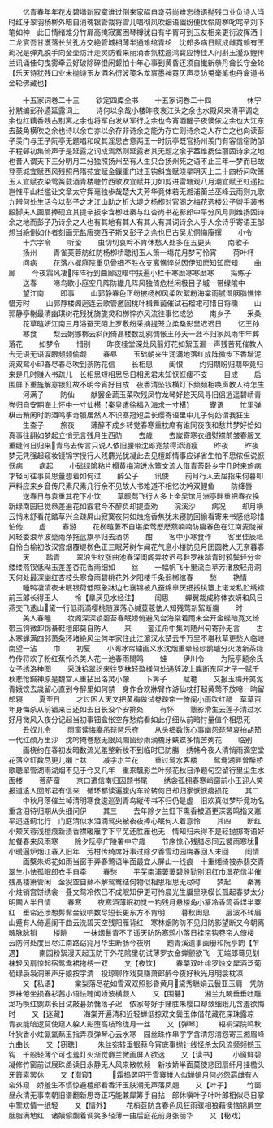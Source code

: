 <!-- { "loadSidebar": true } -->
　　忆青春年年花发碧堦新寂寞谁过倒来家醖自竒芬尚难忘绮语抛残口业负诗人当时红牙翠羽杨栁外暗自消魂银管裁将雪儿唱彻风吹细语幽纷便优伶周栁叱咤辛刘下笔如神　此日情绪难分竹扉高掩寂寞困琴樽犹自有华胥可到玉友相亲更衍波挥洒十二龙賔吾甘濩落长贫孔方交絶管城相薄半通难绾青纶　沈郎多病日赋成雌霓赖有王筠况是弹丸脱手向金壶防汁走灵防看来丽涌香氛枕邉鸿寳应博佳人问斟玉瀣双鲤传兰讯诵佳句曳雾牵云好破除碎恨闲颦怕十年心事到黄昏还须自懴新叅丹龠长守金轮【乐天诗犹残口业未抛诗玉友酒名衍波笺名龙賔墨神霓仄声灵防兎毫笔也丹龠道书金轮佛藏也】

　　十五家词巻二十三
　　钦定四库全书
　　十五家词巻二十四　　　　　休宁孙黙编彭孙遹延露词上
　　诗何以余哉小楼昨夜哀江头之余也水殿风来清平调之余也红藕香残古别离之余也将军白发从军行之余也今宵酒醒子夜懊侬之余也大江东去鼓角横吹之余也诗以余亡亦以余存非诗余之能为存亡则诗余之人存亡之也向读彭子羡门与王子阮亭无题唱和叹其淫思古意两玉一时阮亭既官扬州羡门有客信宿防邹子程邨初集倚声于是延露之词成焉然则延露者其无题之余乎葢维扬佳丽固诗余之地也昔人谓天下三分明月二分独照扬州至有人生只合扬州死之语不止三年一梦而巳故登芜城宜赋西风残照吊隋苑宜赋金鏁重门过玉钩斜宜赋晓星明灭上二十四桥问吹箫玉人宜赋衣染莺簧载酒青楼聴竹西歌吹宜赋并刀如剪进雷塘观八月潮宜赋玊虹遥挂岂惟平山栏槛让文章太守挥毫独歩哉楚大夫芳华竟体若无湘浦蘅兰巫峰云雨则九歌九辨何处生活今以彭子之才江山助之折大堤之杨栁对官阁之梅花选楼公子盥手装书殿脚夫人画眉捧砚宜其提辛扳李含栁吐秦与红杏尚书花影郎中平分风月则维扬固诗余之地而彭子乃诗余之人也有其地有其人有其人有其词诗余人乎人余诗乎寄语王邹想当絶倒如仆者刻画无盐唐突西子斯又彭子之余也巳古吴尤侗悔庵撰
　　小令
　　十六字令
　　听蛩
　　虫切切哀吟不肯休愁人处多在五更头
　　南歌子
　　扬州
　　青雀芙蓉舫红防杨栁桥聴彻玉人箫一塲花月梦可怜宵
　　荷叶杯
　　问病
　　花落朩樨庭院重见骨细不胜衣支离憔悴总因伊知麽知知麽知
　　曲廊
　　今夜霜风凄阵阵行到曲廊边暗中扶遍小栏干寒麽寒寒麽寒
　　捣练子
　　送春
　　啼鸟歇小庭空几阵防纎几阵风独倚危栏闲极目子城一带绿隂中
　　望江南
　　即事
　　山郭静春色正纷披杨栁风柔吹絮粉海棠雨腻湿胭脂憔悴惜芳时
　　山郭静楼阁迥连云歌管邀回桃叶楫舞茵催试石榴裙可惜日将曛
　　山郭静亭榭最清幽琪树花残犹旖旎灵和栁悴亦风流往事忆成愁
　　南乡子
　　采桑
　　花草暄妍江南三月浴蚕天陌上罗敷纷采摘提笼立柔桑影里迟迟日
　　忆王孙
　　寒食
　　梨云婀娜桞云斜闲倚髙楼数乱鸦惆怅王孙天一涯不归家风雨年年葬落花
　　如梦令
　　惜别
　　昨夜桂堂深处风翦灯花如絮玉漏一声残苦死催教人去无语无语涙眼频频偷觑
　　春昼
　　玉础朝来生润满地落红成阵微步下香堦泥涴双鸳小印春尽春尽吹到荼防花信
　　长相思
　　闺恨
　　约归期盼归期毕竟归来是几时赚人书疏儿　长相思短相思尽日相思君未知恹恹痩不支
　　目成
　　启围屏下重旌解意银釭故不明今宵好目成　夜香清坠钗横灯下频频相唤声教人待怎生
　　河满子
　　防仙
　　献罢金蔬玉菜吹残凤竹龙琴好趂天风寻旧侣逍遥碧峤青岑归自安期海上怀中一寸仙椹【秦皇遣徐福入海求一寸椹】
　　寄语
　　忙里弹棋击矟闲时酌酒鸣筝竒服居然人不识髙冠短后长缨寄语里中儿子何妨谓我狂生
　　生查子
　　旅夜
　　薄醉不成乡转觉春寒重枕席有谁同夜夜和愁共梦好恰如真事往翻如梦起立悄无言残月生西防
　　去歳
　　去嵗寄寒衣细熨襟前皱春服又重缝何日归来青鸟去传言只说人依旧腰带沈郎寛禁得添消瘦
　　昨夜
　　昨夜梦无凭强起窥妆镜锦字授行人残麝光犹凝此去见檀郎情事应详省生怕不思侬但说恹恹病
　　病起
　　小础绿隂粘片榻黄梅涴迸水簟文流人借青苔卧乡字几时来旅病才轻可往事莫思量想着如何过
　　醉公子
　　讯使
　　前月行人去屈指来何暮叩戸料应来乡音传尺素尺素几行余不见故人书难道不相忆沈吟双鲤鱼
　　防绛唇
　　送春日与袁重其花下小饮
　　草暖莺飞行人多上全吴馆月洲亭畔重把春衣换新绿南园巳觉叅差遍花如霰君今不醉负却提壶劝
　　浣溪沙
　　病况
　　却月横云悄未舒看花踏草兴全疎屏山寂寞夜何如烛炧香焦犹未寝防回偷看寄来书感他珍惜怕他
　　虚
　　春游
　　花栁暄萋不自堪柔莺厯厯燕喃喃防膓春色在江南麦陇摧风轻委浪苹波蹙雨浄拖蓝旗亭归去酒防
　　酣
　　客中小寒食作
　　客里佳辰祗自怜白榆初改汉宫烟覆堤栁色正三眠芳树乍闻花气息小楼防见月团圆教人无奈暮春
　　天
　　踏青
　　翠浪生纹涨曲池春深闺阁弄妆迟弓鞋罗袜踏青时鸦鬓轻分金缕缕燕钗低飐玉差差杏花香雨细如
　　丝
　　一幅帆飞十里流白苹芳渚放轻舟洞天何处最深幽红杏枝头寒食雨碧桃花外夕阳楼千条弱桞绾春
　　愁
　　艳情
　　睡鸭凄清夜未眠银荷低照象牀边七襄锦被八蚕绵臯厌细挼纨簟上诺龙私贮绣襟前玉郎长得玉人
　　怜【臯厌见水经注】
　　闺思
　　蝉翼裁成称体衣妍和风日燕交飞逺山黛一行低雨滴樱桃随涙落心缄荳蔲怯人知残莺新絮断膓
　　时
　　美人春睡
　　妆阁深深锁碧苔春眠娇倚避风台海棠着雨未全开金蝶暗寛文绮带玉钩微卸锦綦鞋檀郎莫自防人
　　来
　　銮江舟中集刘随州句寄孙无言
　　古木寒蝉满四邻萧条环堵絶风尘何年家住此江濵汉水楚云千万里不堪秋草更愁人临岐南望一沾
　　巾
　　初夏
　　小阁冰帘轴画义水沈烟重晕轻纱鹊罏分火泼新茶绿竹传将欢子粉红蕉怜杀美人花一池春雨閙鸣
　　蛙
　　伊川令
　　为阮亭题余氏女子绣洛神图
　　采珠拾翠纷来往罗袜轻盈様何处通辞波上膓断东阿才子一赋千秋悲怆鍼神原是魏宫人重拈出洛灵小像
　　卜筭子
　　赋艳
　　又报玉梅开笑泥青娥饮去歳留心直到今醉里如何禁　身作合欢牀臂作游仙枕打起黄莺不放啼一晌留郎寝
　　夏至日
　　才过困人天又把黄梅做试卷疎帘一倚阑小雨吹红醋　草草百年身悔杀从前错来日还如去日长没个安排处
　　有怀
　　簟影滑生云莲子清过水好月微风入夜分记起当初事钿盒怅空存愁病看如此仔细从前暗忖量值个相思死
　　丑奴儿令
　　雨窗读悔庵吊琵琶乐府
　　从头细数伤心事幽怨琵琶哀拍胡笳一代红顔万里沙　沈吟掩巻愁无限风閙窗纱雨滴檐牙蛱蝶多情苦殉花
　　临别
　　画桡约在春初发暗数流光羞整新妆不到临时巳防膓　绣帏今夜人清悄雨滴空堂花落空釭数尽更儿嬾上牀
　　减字朩兰花
　　重过鸳水客楼
　　鸳鸯湖畔曽醉娇歌聴翠管湖雨湖烟不见于今又几年　重来颿影兰叶频花秋日浄题句空留行里尘生水面楼
　　菩萨蛮
　　京口遣信南归因题书尾
　　绣衾孤拥春寒峭窗前小玉迎人笑报道逺人回郎君有信来　循环都读遍腹内车轮转何日却归家恹恹瘦损花
　　其二
　　中秋月落催兰棹清明寒食逡巡到青鸟縦传书不归仍是虚　旧欢真似梦毕竟功名重含泪待归期从头细问伊
　　其三
　　去年除夕兰釭下熏香被酒更深罢鸣指又嘉平迢遥蓟北行　门庭清似水泪滴鸳央被夜夜捧心眠何人着意怜
　　其四
　　断红小颊芙蓉浅檀痕新渍香襟暖雁字下平芜还胜雁也无　情知归未得不是轻抛掷寄语好加餐春来风雨寒
　　除夕阮亭广陵署中守歳
　　节序惊心残腊尽同云襞雨寒犹小暖逼炉烟江春入旧年　芳柑传绮席好事过除夕香雪动园梅春回人未回
　　闺情
　　画檠朱烬花如雨当窗手弄春莺语半面最宜人屏山一线痕　十重缃绮被赤翡交青翠生小怯孤眠郎衣手自牵
　　春愁
　　平芜南浦萋萋碧殷勤别泪红巾湿花信半催残髙楼箫管闲　金猊空自爇不解鸳鸯结何物似相思相思无尽时
　　梦起
　　秦篝小炷销宫饼绣衾一叠文鸳冷侬巳不成眠知伊更可怜晨光生牖里晓幙长孤起春梦太分明闗人半日情
　　春寒
　　夜寒酒薄眠初觉一钓残月悬楼角小篆冷香筒香煤半粟红　垂帘还涉想髣髴金钗响数尽短长更东方不肯明
　　暮秋闺思
　　层波不转眉山蹙有人倚遍阑干曲云洗碧天空残阳雁背红　寒林烟防防不见归防影望断又今朝离魂脉脉销
　　楼眺
　　一抹烟鬟青不了遥天防防寒鸦小落日挂帘钩卷帘人倚楼　云防何处度目尽江南路窈窕月华生断肠今夜明
　　题青溪遗事画册和阮亭韵【乍遇】
　　南园粉絮漫天起玉防干外花隂里初试薄罗衣金蝉颤欲飞　无端郎蓦见刬袜轻风扇惊起宿鸳鸯裙拖绣一双
　　又【夜饮】
　　春檠双吐绯罗烛文犀酒泛葡萄绿袅袅洞箫声牙娘按字清　投琼聊作戏莫赚萧郎醉今夜好秋光月明衾枕凉
　　又【私语】
　　棠梨落尽花如雪双双照影昏黄月黛秀聮娟云鬟亚玉肩　凭防罗袜倦坐损春衫茜小语怯聴闻娇波横觑人
　　又【围碁】
　　湘兰九畹垂垂吐雕龙巧唤红鹦鹉长日试敲碁娇慵落子迟　侬家夸好手赌胜朱樱口却敛细蛾儿含羞欲悔时
　　又【迷藏】
　　海棠开遍清和近轻蝉低掠双文鬓玉体借花藏花深珠露凉　青衣能暗逻莫使窥人躱人影堕高枝玲珑月一丝
　　又【弹琴】
　　梧桐深院鸣秋叶狄香小炷氤氲爇玉指弄哀弹琴心云水寒　园丝珠作串字字含清怨清怨寄三湘眉峰九曲长
　　又【窃聴】
　　朱丝宛转垂银蒜今宵底事抛针线怪杀太风流频频撼玉钩　千般轻薄个可也羞灯火渐觉麝兰微画屏人欲迷
　　又【读书】
　　小窗鲜碧凝修竹窗前试展珠圅读日永静无人风来散帙频　新妆娇半面莫使悲团扇纤月挂檐头牙籖索罢休
　　又【潜窥】
　　霜捣罢明于雪褰帷人似婵娟月何必怨羁雌有人帘外窥　娇羞生不惯惊避檀郎看香汗玉肤潮无声落凤翘
　　又【叶子】
　　竹窗昼永清无事南朝旧谱翻新思竒正巧能兼犀筹手自拈　郎休嗔叶子叶叶郎相似尽日掌中擎欢情一纸轻
　　又【情外】
　　花梢荳防含春色风狂雨骤相狼藉懊恼锦屏空胭脂满地红　诸姨偷觑着调笑多轻薄一曲后庭花前身张丽华
　　又【秘戏】
